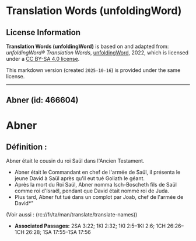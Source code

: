 # Translation Words (unfoldingWord)

## License Information

**Translation Words (unfoldingWord)** is based on and adapted from: _unfoldingWord® Translation Words_, [unfoldingWord](https://unfoldingword.org/utw), 2022, which is licensed under a [CC BY-SA 4.0 license](https://creativecommons.org/licenses/by-sa/4.0/legalcode.en).

This markdown version (created `2025-10-16`) is provided under the same license.



--------------------------------

## Abner (id: 466604)

Abner
=====

Définition :
------------

Abner était le cousin du roi Saül dans l'Ancien Testament.

* Abner était le Commandant en chef de l'armée de Saül, il présenta le jeune David à Saül après qu'il eut tué Goliath le géant.
* Après la mort du Roi Saül, Abner nomma Isch\-Boscheth fils de Saül comme roi d'Israël, pendant que David était nommé roi de Juda.
* Plus tard, Abner fut tué dans un complot par Joab, chef de l'armée de David\*"

(Voir aussi : (rc://fr/ta/man/translate/translate\-names))

* **Associated Passages:** 2SA 3:22; 1KI 2:32; 1KI 2:5–1KI 2:6; 1CH 26:26–1CH 26:28; 1SA 17:55–1SA 17:56


